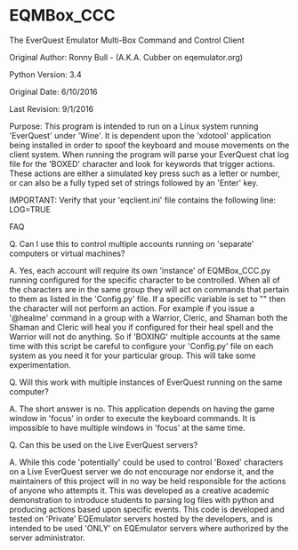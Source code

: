 # EQMBox_CCC 
The EverQuest Emulator Multi-Box Command and Control Client

Original Author: Ronny Bull - (A.K.A. Cubber on eqemulator.org)

Python Version: 3.4

Original Date: 6/10/2016

Last Revision: 9/1/2016

Purpose:  This program is intended to run on a Linux system running 'EverQuest' under 'Wine'.
          It is dependent upon the 'xdotool' application being installed in order to spoof the
          keyboard and mouse movements on the client system.  When running the program will
          parse your EverQuest chat log file for the 'BOXED' character and look for keywords
          that trigger actions.  These actions are either a simulated key press such as a letter
          or number, or can also be a fully typed set of strings followed by an 'Enter' key.

IMPORTANT: Verify that your 'eqclient.ini' file contains the following line: LOG=TRUE


FAQ

Q. Can I use this to control multiple accounts running on 'separate' computers or virtual machines?

A. Yes, each account will require its own 'instance' of EQMBox_CCC.py running configured for the specific character to be controlled.  When all of the characters are in the same group they will act on commands that pertain to them as listed in the 'Config.py' file.  If a specific variable is set to "" then the character will not perform an action.  For example if you issue a '@healme' command in a group with a Warrior, Cleric, and Shaman both the Shaman and Cleric will heal you if configured for their heal spell and the Warrior will not do anything.  So if 'BOXING' multiple accounts at the same time with this script be careful to configure your 'Config.py' file on each system as you need it for your particular group.  This will take some experimentation.



Q. Will this work with multiple instances of EverQuest running on the same computer?

A. The short answer is no.  This application depends on having the game window in 'focus' in order to execute the keyboard commands.  It is impossible to have multiple windows in 'focus' at the same time.  


Q. Can this be used on the Live EverQuest servers?

A. While this code 'potentially' could be used to control 'Boxed' characters on a Live EverQuest server we do not encourage nor endorse it, and the maintainers of this project will in no way be held responsible for the actions of anyone who attempts it.  This was developed as a creative academic demonstration to introduce students to parsing log files with python and producing actions based upon specific events.  This code is developed and tested on 'Private' EQEmulator servers hosted by the developers, and is intended to be used 'ONLY' on EQEmulator servers where authorized by the server administrator.  
